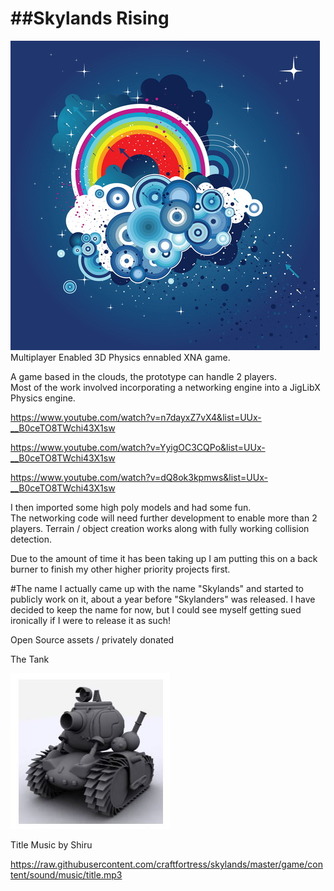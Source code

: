 ##Skylands Rising
====
![](https://raw.githubusercontent.com/craftfortress/skylands/master/game/content/textures/iconi.jpg)
Multiplayer Enabled 3D Physics ennabled XNA game.

A game based in the clouds, the prototype can handle 2 players.  
Most of the work involved incorporating a networking engine into a JigLibX Physics engine.

https://www.youtube.com/watch?v=n7dayxZ7vX4&list=UUx-__B0ceTO8TWchi43X1sw

https://www.youtube.com/watch?v=YyigOC3CQPo&list=UUx-__B0ceTO8TWchi43X1sw

https://www.youtube.com/watch?v=dQ8ok3kpmws&list=UUx-__B0ceTO8TWchi43X1sw


I then imported some high poly models and had some fun.  
The networking code will need further development to enable more than 2 players. 
Terrain / object creation works along with fully working collision detection. 

Due to the amount of time it has been taking up I am putting this on a back burner to finish my other higher priority projects first.

#The name
I actually came up with the name "Skylands" and started to publicly work on it, about a year before "Skylanders" was released.  I have decided to keep the name for now, but I could see myself getting sued ironically if I were to release it as such!

Open Source assets / privately donated

The Tank

![The tank](https://raw.githubusercontent.com/craftfortress/skylands/master/game/content/models/modelsU/spark/Capture.JPG)

Title Music by Shiru

https://raw.githubusercontent.com/craftfortress/skylands/master/game/content/sound/music/title.mp3
